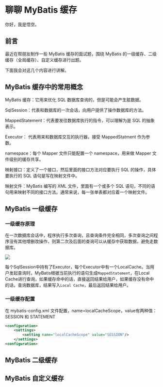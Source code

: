 # 聊聊 MyBatis 缓存

你好，我是悟空。

## 前言

最近在帮朋友制作一些 MyBatis 缓存的面试题，围绕 MyBatis 的一级缓存、二级缓存（全局缓存）、自定义缓存进行出题。

下面我会对这几个内容进行讲解。

## MyBatis 缓存中的常用概念

MyBatis 缓存：它用来优化 SQL 数据库查询的，但是可能会产生脏数据。

SqlSession：代表和数据库的一次会话，向用户提供了操作数据库的方法。

MappedStatement：代表要发往数据库执行的指令，可以理解为是 SQL 的抽象表示。

Executor： 代表用来和数据库交互的执行器，接受 MappedStatment 作为参数。

namespace：每个 Mapper 文件只能配置一个 namespace，用来做 Mapper 文件级别的缓存共享。

映射接口：定义了一个接口，然后里面的接口方法对应要执行 SQL 的操作，具体要执行的 SQL 语句是写在映射文件中。

映射文件：MyBatis 编写的 XML 文件，里面有一个或多个 SQL 语句，不同的语句用来映射不同的接口方法。通常来说，每一张单表都对应着一个映射文件。

## MyBatis 一级缓存

### 一级缓存原理

在一次数据库会话中，程序执行多次查询，且查询条件完全相同，多次查询之间程序没有其他增删改操作，则第二次及后面的查询可以从缓存中获取数据，避免走数据库。

![](http://cdn.jayh.club/uPic/image-20221004155156880Hk5ZsX.png)

每个SqlSession中持有了Executor，每个Executor中有一个LocalCache。当用户发起查询时，MyBatis根据当前执行的语句生成`MappedStatement`，在Local Cache进行查询，如果缓存命中的话，直接返回结果给用户，如果缓存没有命中的话，查询数据库，结果写入`Local Cache`，最后返回结果给用户。

### 一级缓存配置

在 mybatis-config.xml 文件配置，name=localCacheScope，value有两种值：SESSION 和 STATEMENT

```xml
<configuration>
    <settings>
        <setting name="localCacheScope" value="SESSION"/>
    </settings>
<configuration>
```



## MyBatis 二级缓存



## MyBatis 自定义缓存